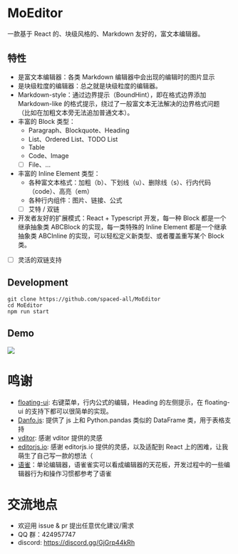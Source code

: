 # MoEditor

一款基于 React 的、块级风格的、Markdown 友好的，富文本编辑器。

## 特性

- 是富文本编辑器：各类 Markdown 编辑器中会出现的编辑时的图片显示
- 是块级粒度的编辑器：总之就是块级粒度的编辑器。
- Markdown-style：通过边界提示（BoundHint），即在格式边界添加 Markdown-like 的格式提示，绕过了一般富文本无法解决的边界格式问题（比如在加粗文本旁无法追加普通文本）。
- 丰富的 Block 类型：
  - Paragraph、Blockquote、Heading
  - List、Ordered List、TODO List
  - Table
  - Code、Image
  - [ ] File、...
- 丰富的 Inline Element 类型：
  - 各种富文本格式：加粗（b）、下划线（u）、删除线（s）、行内代码（code）、高亮（em）
  - 各种行内组件：图片、链接、公式
  - [ ] 艾特 / 双链
- 开发者友好的扩展模式：React + Typescript 开发，每一种 Block 都是一个继承抽象类 ABCBlock 的实现，每一类特殊的 Inline Element 都是一个继承抽象类 ABCInline 的实现，可以轻松定义新类型、或者覆盖重写某个 Block 类。
- [ ] 灵活的双链支持

## Development

```shell
git clone https://github.com/spaced-all/MoEditor
cd MoEditor
npm run start
```

## Demo

![](latest.png)

# 鸣谢

- [floating-ui](https://github.com/floating-ui/floating-ui/): 右键菜单，行内公式的编辑，Heading 的左侧提示，在 floating-ui 的支持下都可以很简单的实现。
- [Danfo.js](https://github.com/javascriptdata/danfojs): 提供了 js 上和 Python.pandas 类似的 DataFrame 类，用于表格支持
- [vditor](https://github.com/Vanessa219/vditor): 感谢 vditor 提供的灵感
- [editorjs.io](https://github.com/codex-team/editor.js): 感谢 editorjs.io 提供的灵感，以及适配到 React 上的困难，让我萌生了自己写一款的想法（
- [语雀](https://www.yuque.com/)：单论编辑器，语雀雀实可以看成编辑器的天花板，开发过程中的一些编辑器行为和操作习惯都参考了语雀

# 交流地点

- 欢迎用 issue & pr 提出任意优化建议/需求
- QQ 群：424957747
- discord: https://discord.gg/GjGrp44kRh
